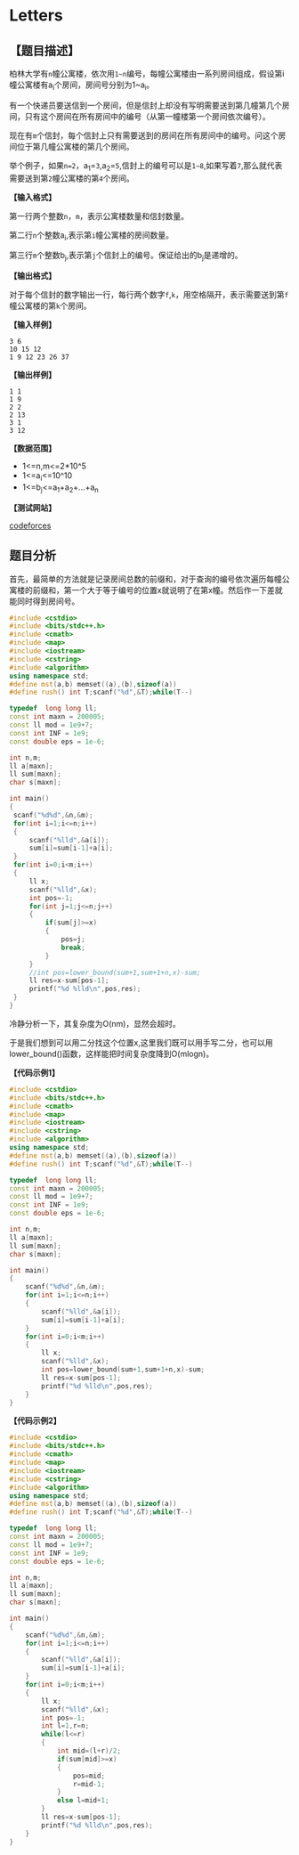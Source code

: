 # Letters


## 【题目描述】

柏林大学有`n`幢公寓楼，依次用`1~n`编号，每幢公寓楼由一系列房间组成，假设第i幢公寓楼有a<sub>i</sub>个房间，房间号分别为1~a<sub>i</sub>。

有一个快递员要送信到一个房间，但是信封上却没有写明需要送到第几幢第几个房间，只有这个房间在所有房间中的编号（从第一幢楼第一个房间依次编号）。

现在有`m`个信封，每个信封上只有需要送到的房间在所有房间中的编号。问这个房间位于第几幢公寓楼的第几个房间。

举个例子，如果`n=2`，a<sub>1</sub>=`3`,a<sub>2</sub>=`5`,信封上的编号可以是`1~8`,如果写着`7`,那么就代表需要送到第`2`幢公寓楼的第`4`个房间。

**【输入格式】**

第一行两个整数`n`，`m`，表示公寓楼数量和信封数量。

第二行`n`个整数a<sub>i</sub>,表示第`i`幢公寓楼的房间数量。

第三行`m`个整数b<sub>j</sub>,表示第`j`个信封上的编号。保证给出的b<sub>j</sub>是递增的。


**【输出格式】**

对于每个信封的数字输出一行，每行两个数字`f`,`k`，用空格隔开，表示需要送到第`f`幢公寓楼的第`k`个房间。

**【输入样例】**

    3 6
    10 15 12
    1 9 12 23 26 37

**【输出样例】**

    1 1
    1 9
    2 2
    2 13
    3 1
    3 12
    
**【数据范围】**
- 1<=n,m<=2*10^5
- 1<=a<sub>i</sub><=10^10
- 1<=b<sub>j</sub><=a<sub>1</sub>+a<sub>2</sub>+...+a<sub>n</sub>

**【测试网站】**

[codeforces](https://codeforces.com/contest/978/problem/C)

## 题目分析
   
   首先，最简单的方法就是记录房间总数的前缀和，对于查询的编号依次遍历每幢公寓楼的前缀和，第一个大于等于编号的位置x就说明了在第x幢。然后作一下差就能同时得到房间号。
   
   ```c++
   #include <cstdio>
#include <bits/stdc++.h>
#include <cmath>
#include <map>
#include <iostream>
#include <cstring>
#include <algorithm>
using namespace std;
#define mst(a,b) memset((a),(b),sizeof(a))
#define rush() int T;scanf("%d",&T);while(T--)

typedef  long long ll;
const int maxn = 200005;
const ll mod = 1e9+7;
const int INF = 1e9;
const double eps = 1e-6;

int n,m;
ll a[maxn];
ll sum[maxn];
char s[maxn];

int main()
{
    scanf("%d%d",&n,&m);
    for(int i=1;i<=n;i++)
    {
        scanf("%lld",&a[i]);
        sum[i]=sum[i-1]+a[i];
    }
    for(int i=0;i<m;i++)
    {
        ll x;
        scanf("%lld",&x);
        int pos=-1;
        for(int j=1;j<=n;j++)
        {
            if(sum[j]>=x)
            {
                pos=j;
                break;
            }
        }
        //int pos=lower_bound(sum+1,sum+1+n,x)-sum;
        ll res=x-sum[pos-1];
        printf("%d %lld\n",pos,res);
    }
}
```
   
   冷静分析一下，其复杂度为O(nm)，显然会超时。
   
   于是我们想到可以用二分找这个位置x,这里我们既可以用手写二分，也可以用lower_bound()函数，这样能把时间复杂度降到O(mlogn)。
   

**【代码示例1】**
```c++
#include <cstdio>
#include <bits/stdc++.h>
#include <cmath>
#include <map>
#include <iostream>
#include <cstring>
#include <algorithm>
using namespace std;
#define mst(a,b) memset((a),(b),sizeof(a))
#define rush() int T;scanf("%d",&T);while(T--)

typedef  long long ll;
const int maxn = 200005;
const ll mod = 1e9+7;
const int INF = 1e9;
const double eps = 1e-6;

int n,m;
ll a[maxn];
ll sum[maxn];
char s[maxn];

int main()
{
    scanf("%d%d",&n,&m);
    for(int i=1;i<=n;i++)
    {
        scanf("%lld",&a[i]);
        sum[i]=sum[i-1]+a[i];
    }
    for(int i=0;i<m;i++)
    {
        ll x;
        scanf("%lld",&x);
        int pos=lower_bound(sum+1,sum+1+n,x)-sum;
        ll res=x-sum[pos-1];
        printf("%d %lld\n",pos,res);
    }
}
```

**【代码示例2】**
```c++
#include <cstdio>
#include <bits/stdc++.h>
#include <cmath>
#include <map>
#include <iostream>
#include <cstring>
#include <algorithm>
using namespace std;
#define mst(a,b) memset((a),(b),sizeof(a))
#define rush() int T;scanf("%d",&T);while(T--)

typedef  long long ll;
const int maxn = 200005;
const ll mod = 1e9+7;
const int INF = 1e9;
const double eps = 1e-6;

int n,m;
ll a[maxn];
ll sum[maxn];
char s[maxn];

int main()
{
    scanf("%d%d",&n,&m);
    for(int i=1;i<=n;i++)
    {
        scanf("%lld",&a[i]);
        sum[i]=sum[i-1]+a[i];
    }
    for(int i=0;i<m;i++)
    {
        ll x;
        scanf("%lld",&x);
        int pos=-1;
        int l=1,r=n;
        while(l<=r)
        {
            int mid=(l+r)/2;
            if(sum[mid]>=x)
            {
                pos=mid;
                r=mid-1;
            }
            else l=mid+1;
        }
        ll res=x-sum[pos-1];
        printf("%d %lld\n",pos,res);
    }
}

```
   
   
   
